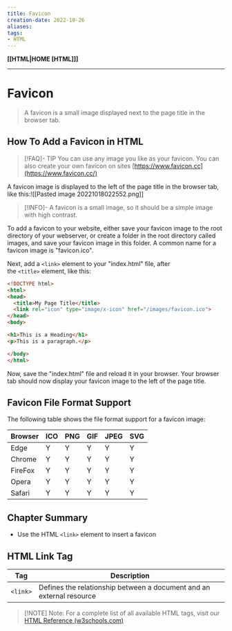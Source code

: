 ```yaml
---
title: Favicon
creation-date: 2022-10-26
aliases:
tags:
- HTML
---
```

**[[HTML|HOME [HTML]]]**

---
# Favicon

> A favicon is a small image displayed next to the page title in the browser tab.

## How To Add a Favicon in HTML
>[!FAQ]- TIP
>You can use any image you like as your favicon. You can also create your own favicon on sites
> [https://www.favicon.cc](https://www.favicon.cc/)

A favicon image is displayed to the left of the page title in the browser tab, like this:![[Pasted image 20221018022552.png]]

>[!INFO]- A favicon is a small image, so it should be a simple image with high contrast.

To add a favicon to your website, either save your favicon image to the root directory of your webserver, or create a folder in the root directory called images, and save your favicon image in this folder. A common name for a favicon image is "favicon.ico".

Next, add a `<link>` element to your "index.html" file, after the `<title>` element, like this:
```HTML
<!DOCTYPE html>
<html>
<head>
  <title>My Page Title</title>
  <link rel="icon" type="image/x-icon" href="/images/favicon.ico">
</head>
<body>

<h1>This is a Heading</h1>
<p>This is a paragraph.</p>

</body>
</html>
```
Now, save the "index.html" file and reload it in your browser. Your browser tab should now display your favicon image to the left of the page title.

## Favicon File Format Support
The following table shows the file format support for a favicon image:

| Browser | ICO | PNG | GIF | JPEG | SVG |
| ------- | --- | --- | --- | ---- | --- |
| Edge    | Y   | Y   | Y   | Y    | Y   |
| Chrome  | Y   | Y   | Y   | Y    | Y   |
| FireFox | Y   | Y   | Y   | Y    | Y   |
| Opera   | Y   | Y   | Y   | Y    | Y   |
| Safari  | Y   | Y   | Y   | Y    | Y    |

## Chapter Summary
- Use the HTML `<link>` element to insert a favicon

## HTML Link Tag

| Tag      | Description |
| -------- | ----------- |
| `<link>` | Defines the relationship between a document and an external resource            |

>[!NOTE] Note:
> For a complete list of all available HTML tags, visit our [HTML Reference (w3schools.com)](https://www.w3schools.com/tags/default.asp)